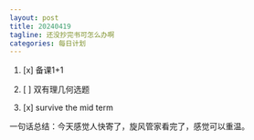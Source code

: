```yaml
---
layout: post
title: 20240419
tagline: 还没抄完书可怎么办啊
categories: 每日计划
---
```




1. [x] 备课1+1

2. [ ] 双有理几何选题

3. [x] survive the mid term

一句话总结：今天感觉人快寄了，旋风管家看完了，感觉可以重温。